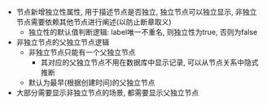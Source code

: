 - 节点新增独立性属性, 用于描述节点是否独立, 独立节点可以独立显示, 非独立节点需要依赖其他节点进行阐述(以防止断章取义)
	- 独立性的默认值判断逻辑: label唯一不重名, 则独立性为true, 否则为false
- 非独立节点的父独立节点逻辑
  - 非独立节点只能有一个父独立节点
    - 其对应的父独立节点不用在数据库中显示记录, 可以从节点关系中隐式推断
  - 默认为最早(根据创建时间)的父独立节点
- 大部分需要显示非独立节点的场景, 都需要显示父独立节点
